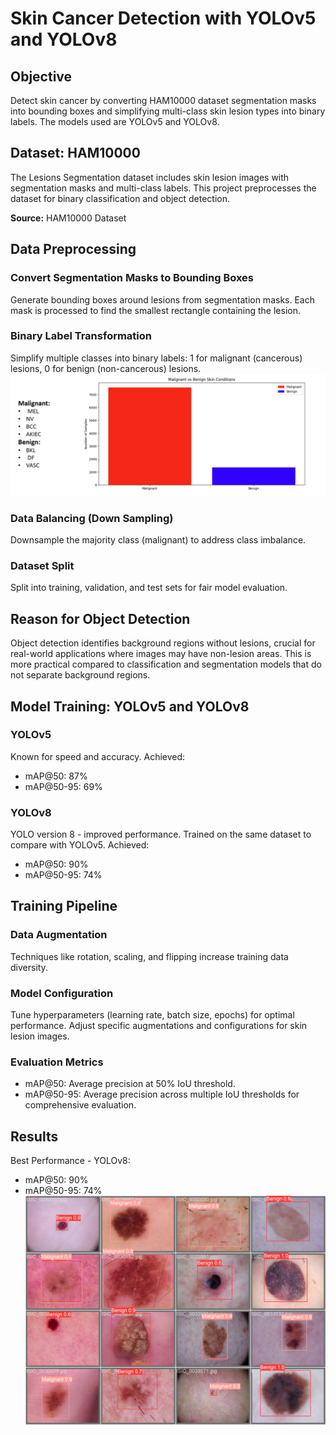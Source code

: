 # Skin Cancer Detection with YOLOv5 and YOLOv8

## Objective
Detect skin cancer by converting HAM10000 dataset segmentation masks into bounding boxes and simplifying multi-class skin lesion types into binary labels. The models used are YOLOv5 and YOLOv8.

## Dataset: HAM10000
The Lesions Segmentation dataset includes skin lesion images with segmentation masks and multi-class labels. This project preprocesses the dataset for binary classification and object detection.

**Source:** HAM10000 Dataset

## Data Preprocessing

### Convert Segmentation Masks to Bounding Boxes
Generate bounding boxes around lesions from segmentation masks. Each mask is processed to find the smallest rectangle containing the lesion.

### Binary Label Transformation
Simplify multiple classes into binary labels: 1 for malignant (cancerous) lesions, 0 for benign (non-cancerous) lesions.
![Aftert](images/dataset.png)
### Data Balancing (Down Sampling)
Downsample the majority class (malignant) to address class imbalance.

### Dataset Split
Split into training, validation, and test sets for fair model evaluation.

## Reason for Object Detection
Object detection identifies background regions without lesions, crucial for real-world applications where images may have non-lesion areas. This is more practical compared to classification and segmentation models that do not separate background regions.

## Model Training: YOLOv5 and YOLOv8

### YOLOv5
Known for speed and accuracy. Achieved:
- mAP@50: 87%
- mAP@50-95: 69%

### YOLOv8
YOLO version 8 - improved performance. Trained on the same dataset to compare with YOLOv5. Achieved:
- mAP@50: 90%
- mAP@50-95: 74%

## Training Pipeline

### Data Augmentation
Techniques like rotation, scaling, and flipping increase training data diversity.

### Model Configuration
Tune hyperparameters (learning rate, batch size, epochs) for optimal performance. Adjust specific augmentations and configurations for skin lesion images.

### Evaluation Metrics
- mAP@50: Average precision at 50% IoU threshold.
- mAP@50-95: Average precision across multiple IoU thresholds for comprehensive evaluation.

## Results
Best Performance - YOLOv8:
- mAP@50: 90%
- mAP@50-95: 74%
![Validation Sample](images/val_batch2_pred.jpg)
